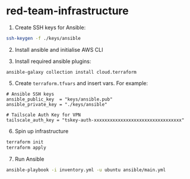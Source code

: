 # red-team-infrastructure

1. Create SSH keys for Ansible:
```sh
ssh-keygen -f ./keys/ansible
```

2. Install ansible and initialise AWS CLI

3. Install required ansible plugins:
```
ansible-galaxy collection install cloud.terraform
```
   
5. Create `terraform.tfvars` and insert vars. For example:
```
# Ansible SSH keys
ansible_public_key  = "keys/ansible.pub"
ansible_private_key = "./keys/ansible"

# Tailscale Auth Key for VPN
tailscale_auth_key = "tskey-auth-xxxxxxxxxxxxxxxxxxxxxxxxxxxxxxxxx"
```

6. Spin up infrastructure
```sh
terraform init
terraform apply
```

7. Run Ansible
```sh
ansible-playbook -i inventory.yml -u ubuntu ansible/main.yml
```

